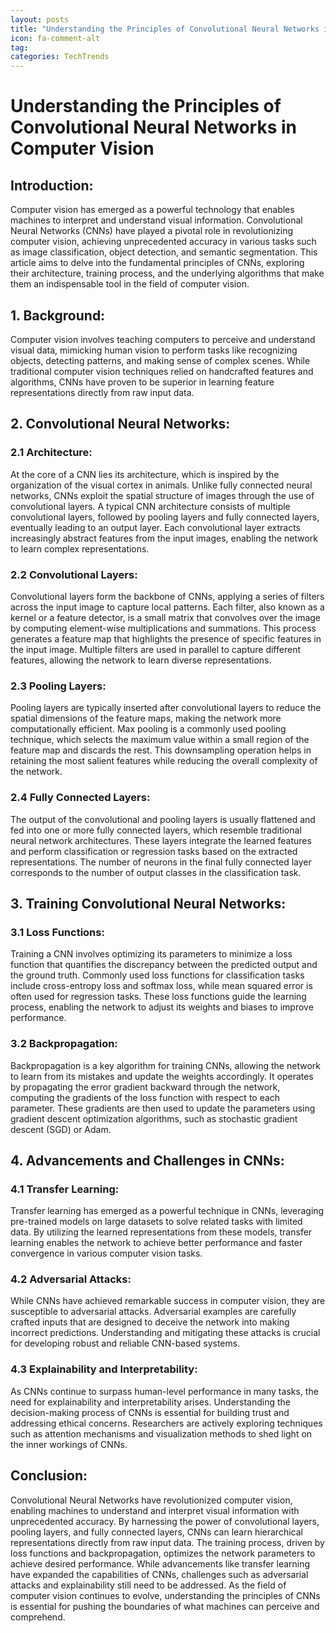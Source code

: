 ```yaml
---
layout: posts
title: "Understanding the Principles of Convolutional Neural Networks in Computer Vision"
icon: fa-comment-alt
tag:      
categories: TechTrends
---
```



# Understanding the Principles of Convolutional Neural Networks in Computer Vision

## Introduction:
Computer vision has emerged as a powerful technology that enables machines to interpret and understand visual information. Convolutional Neural Networks (CNNs) have played a pivotal role in revolutionizing computer vision, achieving unprecedented accuracy in various tasks such as image classification, object detection, and semantic segmentation. This article aims to delve into the fundamental principles of CNNs, exploring their architecture, training process, and the underlying algorithms that make them an indispensable tool in the field of computer vision.

## 1. Background:
Computer vision involves teaching computers to perceive and understand visual data, mimicking human vision to perform tasks like recognizing objects, detecting patterns, and making sense of complex scenes. While traditional computer vision techniques relied on handcrafted features and algorithms, CNNs have proven to be superior in learning feature representations directly from raw input data.

## 2. Convolutional Neural Networks:
### 2.1 Architecture:
At the core of a CNN lies its architecture, which is inspired by the organization of the visual cortex in animals. Unlike fully connected neural networks, CNNs exploit the spatial structure of images through the use of convolutional layers. A typical CNN architecture consists of multiple convolutional layers, followed by pooling layers and fully connected layers, eventually leading to an output layer. Each convolutional layer extracts increasingly abstract features from the input images, enabling the network to learn complex representations.

### 2.2 Convolutional Layers:
Convolutional layers form the backbone of CNNs, applying a series of filters across the input image to capture local patterns. Each filter, also known as a kernel or a feature detector, is a small matrix that convolves over the image by computing element-wise multiplications and summations. This process generates a feature map that highlights the presence of specific features in the input image. Multiple filters are used in parallel to capture different features, allowing the network to learn diverse representations.

### 2.3 Pooling Layers:
Pooling layers are typically inserted after convolutional layers to reduce the spatial dimensions of the feature maps, making the network more computationally efficient. Max pooling is a commonly used pooling technique, which selects the maximum value within a small region of the feature map and discards the rest. This downsampling operation helps in retaining the most salient features while reducing the overall complexity of the network.

### 2.4 Fully Connected Layers:
The output of the convolutional and pooling layers is usually flattened and fed into one or more fully connected layers, which resemble traditional neural network architectures. These layers integrate the learned features and perform classification or regression tasks based on the extracted representations. The number of neurons in the final fully connected layer corresponds to the number of output classes in the classification task.

## 3. Training Convolutional Neural Networks:
### 3.1 Loss Functions:
Training a CNN involves optimizing its parameters to minimize a loss function that quantifies the discrepancy between the predicted output and the ground truth. Commonly used loss functions for classification tasks include cross-entropy loss and softmax loss, while mean squared error is often used for regression tasks. These loss functions guide the learning process, enabling the network to adjust its weights and biases to improve performance.

### 3.2 Backpropagation:
Backpropagation is a key algorithm for training CNNs, allowing the network to learn from its mistakes and update the weights accordingly. It operates by propagating the error gradient backward through the network, computing the gradients of the loss function with respect to each parameter. These gradients are then used to update the parameters using gradient descent optimization algorithms, such as stochastic gradient descent (SGD) or Adam.

## 4. Advancements and Challenges in CNNs:
### 4.1 Transfer Learning:
Transfer learning has emerged as a powerful technique in CNNs, leveraging pre-trained models on large datasets to solve related tasks with limited data. By utilizing the learned representations from these models, transfer learning enables the network to achieve better performance and faster convergence in various computer vision tasks.

### 4.2 Adversarial Attacks:
While CNNs have achieved remarkable success in computer vision, they are susceptible to adversarial attacks. Adversarial examples are carefully crafted inputs that are designed to deceive the network into making incorrect predictions. Understanding and mitigating these attacks is crucial for developing robust and reliable CNN-based systems.

### 4.3 Explainability and Interpretability:
As CNNs continue to surpass human-level performance in many tasks, the need for explainability and interpretability arises. Understanding the decision-making process of CNNs is essential for building trust and addressing ethical concerns. Researchers are actively exploring techniques such as attention mechanisms and visualization methods to shed light on the inner workings of CNNs.

## Conclusion:
Convolutional Neural Networks have revolutionized computer vision, enabling machines to understand and interpret visual information with unprecedented accuracy. By harnessing the power of convolutional layers, pooling layers, and fully connected layers, CNNs can learn hierarchical representations directly from raw input data. The training process, driven by loss functions and backpropagation, optimizes the network parameters to achieve desired performance. While advancements like transfer learning have expanded the capabilities of CNNs, challenges such as adversarial attacks and explainability still need to be addressed. As the field of computer vision continues to evolve, understanding the principles of CNNs is essential for pushing the boundaries of what machines can perceive and comprehend.